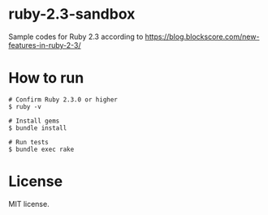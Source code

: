 # ruby-2.3-sandbox
Sample codes for Ruby 2.3 according to https://blog.blockscore.com/new-features-in-ruby-2-3/

# How to run

```
# Confirm Ruby 2.3.0 or higher
$ ruby -v

# Install gems
$ bundle install

# Run tests
$ bundle exec rake
```

# License

MIT license.
